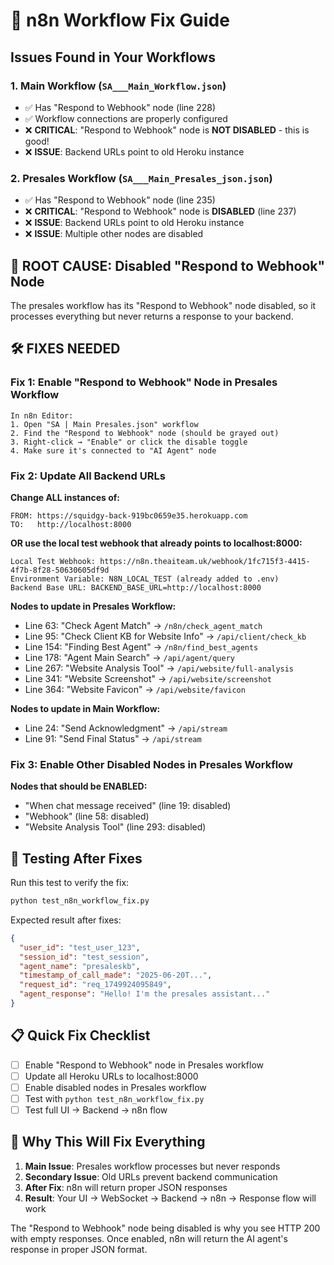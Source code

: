 # 🔧 n8n Workflow Fix Guide

## Issues Found in Your Workflows

### 1. **Main Workflow (`SA___Main_Workflow.json`)**
- ✅ Has "Respond to Webhook" node (line 228)
- ✅ Workflow connections are properly configured
- ❌ **CRITICAL**: "Respond to Webhook" node is **NOT DISABLED** - this is good!
- ❌ **ISSUE**: Backend URLs point to old Heroku instance

### 2. **Presales Workflow (`SA___Main_Presales_json.json`)**
- ✅ Has "Respond to Webhook" node (line 235)
- ❌ **CRITICAL**: "Respond to Webhook" node is **DISABLED** (line 237)
- ❌ **ISSUE**: Backend URLs point to old Heroku instance
- ❌ **ISSUE**: Multiple other nodes are disabled

## 🚨 **ROOT CAUSE**: Disabled "Respond to Webhook" Node

The presales workflow has its "Respond to Webhook" node disabled, so it processes everything but never returns a response to your backend.

## 🛠️ **FIXES NEEDED**

### Fix 1: Enable "Respond to Webhook" Node in Presales Workflow
```
In n8n Editor:
1. Open "SA | Main Presales.json" workflow
2. Find the "Respond to Webhook" node (should be grayed out)
3. Right-click → "Enable" or click the disable toggle
4. Make sure it's connected to "AI Agent" node
```

### Fix 2: Update All Backend URLs
**Change ALL instances of:**
```
FROM: https://squidgy-back-919bc0659e35.herokuapp.com
TO:   http://localhost:8000
```

**OR use the local test webhook that already points to localhost:8000:**
```
Local Test Webhook: https://n8n.theaiteam.uk/webhook/1fc715f3-4415-4f7b-8f28-50630605df9d
Environment Variable: N8N_LOCAL_TEST (already added to .env)
Backend Base URL: BACKEND_BASE_URL=http://localhost:8000
```

**Nodes to update in Presales Workflow:**
- Line 63: "Check Agent Match" → `/n8n/check_agent_match`
- Line 95: "Check Client KB for Website Info" → `/api/client/check_kb`
- Line 154: "Finding Best Agent" → `/n8n/find_best_agents`
- Line 178: "Agent Main Search" → `/api/agent/query`
- Line 267: "Website Analysis Tool" → `/api/website/full-analysis`
- Line 341: "Website Screenshot" → `/api/website/screenshot`
- Line 364: "Website Favicon" → `/api/website/favicon`

**Nodes to update in Main Workflow:**
- Line 24: "Send Acknowledgment" → `/api/stream`
- Line 91: "Send Final Status" → `/api/stream`

### Fix 3: Enable Other Disabled Nodes in Presales Workflow
**Nodes that should be ENABLED:**
- "When chat message received" (line 19: disabled)
- "Webhook" (line 58: disabled)
- "Website Analysis Tool" (line 293: disabled)

## 🧪 **Testing After Fixes**

Run this test to verify the fix:
```bash
python test_n8n_workflow_fix.py
```

Expected result after fixes:
```json
{
  "user_id": "test_user_123",
  "session_id": "test_session",
  "agent_name": "presaleskb",
  "timestamp_of_call_made": "2025-06-20T...",
  "request_id": "req_1749924095849",
  "agent_response": "Hello! I'm the presales assistant..."
}
```

## 📋 **Quick Fix Checklist**

- [ ] Enable "Respond to Webhook" node in Presales workflow
- [ ] Update all Heroku URLs to localhost:8000
- [ ] Enable disabled nodes in Presales workflow
- [ ] Test with `python test_n8n_workflow_fix.py`
- [ ] Test full UI → Backend → n8n flow

## 🎯 **Why This Will Fix Everything**

1. **Main Issue**: Presales workflow processes but never responds
2. **Secondary Issue**: Old URLs prevent backend communication
3. **After Fix**: n8n will return proper JSON responses
4. **Result**: Your UI → WebSocket → Backend → n8n → Response flow will work

The "Respond to Webhook" node being disabled is why you see HTTP 200 with empty responses. Once enabled, n8n will return the AI agent's response in proper JSON format.